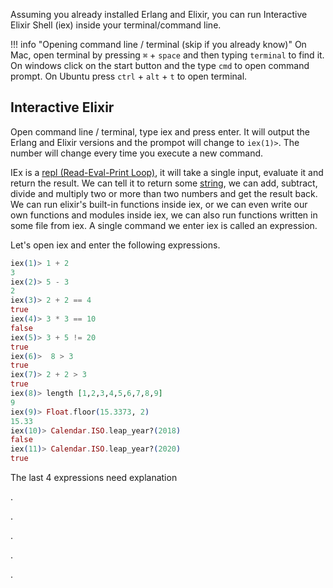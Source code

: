 Assuming you already installed Erlang and Elixir, you can run Interactive Elixir Shell (iex) inside your terminal/command line.

!!! info "Opening command line / terminal (skip if you already know)"
    On Mac, open terminal by pressing `⌘` + `space` and then typing `terminal` to find it. On windows click on the start button and the type `cmd` to open command prompt. On Ubuntu press `ctrl` + `alt` + `t` to open terminal.

## Interactive Elixir
Open command line / terminal, type iex and press enter. It will output the Erlang and Elixir versions and the prompot will change to `iex(1)>`. The number will change every time you execute a new command.

IEx is a [repl (Read-Eval-Print Loop)](https://en.wikipedia.org/wiki/Read%E2%80%93eval%E2%80%93print_loop), it will take a single input, evaluate it and return the result. We can tell it to return some [string](https://techterms.com/definition/string), we can add, subtract, divide and multiply two or more than two numbers and get the result back. We can run elixir's built-in functions inside iex, or we can even write our own functions and modules inside iex, we can also run functions written in some file from iex. A single command we enter iex is called an expression.

Let's open iex and enter the following expressions.

``` elixir
iex(1)> 1 + 2
3
iex(2)> 5 - 3
2
iex(3)> 2 + 2 == 4
true
iex(4)> 3 * 3 == 10
false
iex(5)> 3 + 5 != 20
true
iex(6)>  8 > 3
true
iex(7)> 2 + 2 > 3
true
iex(8)> length [1,2,3,4,5,6,7,8,9]
9
iex(9)> Float.floor(15.3373, 2)
15.33
iex(10)> Calendar.ISO.leap_year?(2018)
false
iex(11)> Calendar.ISO.leap_year?(2020)
true
```

The last 4 expressions need explanation

.

.
 
.
 
.
 
.
